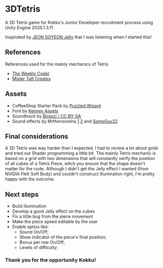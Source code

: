 # 3DTetris
A 3D Tetris game for Kokku's Junior Developer recruitment process using Unity Engine 2020.1.3.f1

Inspirated by [JEON SOYEON Jelly](https://www.youtube.com/watch?v=FJ8kJdTYj1o) that I was listening when I started this!

## References
References used for the mainly mechanics of Tetris
- [The Weekly Coder](https://www.youtube.com/playlist?list=PLiRrp7UEG13axMHD7Kqdiy30c7ZBu_Zn7)
- [Mister Taft Creates](https://www.youtube.com/watch?v=KRm2dlcp7Nk&t=2709s&ab_channel=MisterTaftCreates)

## Assets
- CoffeeShop Starter Pack by [Puzzled Wizard](https://assetstore.unity.com/packages/3d/props/coffeeshop-starter-pack-160914)
- Font by [Kenney Assets](https://www.kenney.nl/assets/kenney-fonts)
- Soundtrack by [Bogozi / CC BY-SA](https://commons.wikimedia.org/wiki/File:Tetris_theme.ogg)
- Sound effects by Mrthenoronha [1](https://freesound.org/people/Mrthenoronha/sounds/399904/) [2](https://freesound.org/people/Mrthenoronha/sounds/518307/) and [SomeGuy22](https://freesound.org/people/SomeGuy22/sounds/431328/)

## Final considerations
A 3D Tetris was way harder than I expected, I had to review a lot about grids and tried out Shader programming a little bit. The mainly Tetris mechanic is based on a grid with two dimensions that will constantly verify the position of all cubes of a Tetris Piece, witch you ensure that the shape doesn't matter for the code. Although I didn't get the Jelly effect I wanted (from NVIDIA FleX Soft Body) and couldn't construct illumination right, I'm pretty happy with the outcome. 

## Next steps
- Build illumination
- Develop a good Jelly effect on the cubes
- Fix a little bug from the piece movement
- Make the piece speed editable by the user
- Enable optios like:
	- Sound On/Off;
	- Show indicator of the piece's final position; 
	- Bonus per row On/Off;
	- Levels of difficulty; 

### Thank you for the opportunity Kokku!